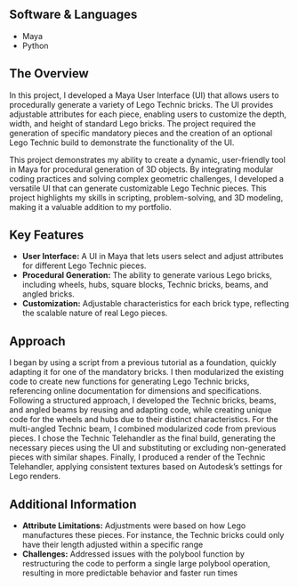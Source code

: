 ## Software & Languages 
- Maya 
- Python 

## The Overview 
In this project, I developed a Maya User Interface (UI) that allows users to procedurally generate a variety of Lego Technic bricks. The UI provides adjustable attributes for each piece, enabling users to customize the depth, width, and height of standard Lego bricks. The project required the generation of specific mandatory pieces and the creation of an optional Lego Technic build to demonstrate the functionality of the UI.

This project demonstrates my ability to create a dynamic, user-friendly tool in Maya for procedural generation of 3D objects. By integrating modular coding practices and solving complex geometric challenges, I developed a versatile UI that can generate customizable Lego Technic pieces. This project highlights my skills in scripting, problem-solving, and 3D modeling, making it a valuable addition to my portfolio.

## Key Features

- **User Interface:** A UI in Maya that lets users select and adjust attributes for different Lego Technic pieces.
- **Procedural Generation:** The ability to generate various Lego bricks, including wheels, hubs, square blocks, Technic bricks, beams, and angled bricks.
- **Customization:** Adjustable characteristics for each brick type, reflecting the scalable nature of real Lego pieces.

## Approach
I began by using a script from a previous tutorial as a foundation, quickly adapting it for one of the mandatory bricks. I then modularized the existing code to create new functions for generating Lego Technic bricks, referencing online documentation for dimensions and specifications. Following a structured approach, I developed the Technic bricks, beams, and angled beams by reusing and adapting code, while creating unique code for the wheels and hubs due to their distinct characteristics. For the multi-angled Technic beam, I combined modularized code from previous pieces. I chose the Technic Telehandler as the final build, generating the necessary pieces using the UI and substituting or excluding non-generated pieces with similar shapes. Finally, I produced a render of the Technic Telehandler, applying consistent textures based on Autodesk’s settings for Lego renders.

## Additional Information
- **Attribute Limitations:** Adjustments were based on how Lego manufactures these pieces. For instance, the Technic bricks could only have their length adjusted within a specific range
- **Challenges:** Addressed issues with the polybool function by restructuring the code to perform a single large polybool operation, resulting in more predictable behavior and faster run times